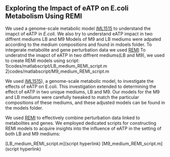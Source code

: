 ## Exploring the Impact of eATP on E.coli Metabolism Using REMI
We used a genome-scale metabolic model [iML1515](http://bigg.ucsd.edu/models/iML1515) to understand the imapct of eATP in *E.coli*.
We also try to understand eATP impact in two diffrent mediums LB and M9
Models of M9 and LB mediums were adpated according to the medium compositions and found in mdoels folder. 
To integerate metabolite and gene perturbation data we used [REMI](https://journals.plos.org/ploscompbiol/article?id=10.1371/journal.pcbi.1007036)
To underatnd the imapct of eATP in two diffrent mediums(LB and M9), we used to create REMI models using script: 1)codes/matlabscript/LB_medium_REMI_script.m 2)codes/matlabscript/M9_medium_REMI_script.m


We used [iML1515](http://bigg.ucsd.edu/models/iML1515)), a genome-scale metabolic model, to investigate the effects of eATP on E.coli. This investigation extended to determining the effect of eATP in two unique mediums, LB and M9. Our models for the M9 and LB mediums were carefully tweaked to match the particular compositions of these mediums, and these adjusted models can be found in the models folder.

We used [REMI](https://journals.plos.org/ploscompbiol/article?id=10.1371/journal.pcbi.1007036) to effectively combine perturbation data linked to metabolites and genes. We employed dedicated scripts for constructing REMI models to acquire insights into the influence of eATP in the setting of both LB and M9 mediums:

[LB_medium_REMI_script.m](script hyperlink)
[M9_medium_REMI_script.m](script hyperlink)

